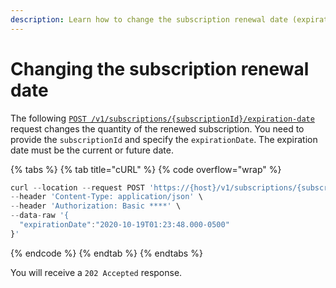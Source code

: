 ```yaml
---
description: Learn how to change the subscription renewal date (expiration date).
---
```


# Changing the subscription renewal date

The following [`POST /v1/subscriptions/{subscriptionId}/expiration-date`](https://www.digitalriver.com/docs/commerce-api-reference/#operation/updateExpirationDate) request changes the quantity of the renewed subscription. You need to provide the `subscriptionId` and specify the `expirationDate`. The expiration date must be the current or future date.

{% tabs %}
{% tab title="cURL" %}
{% code overflow="wrap" %}
```javascript
curl --location --request POST 'https://{host}/v1/subscriptions/{subscriptionId}/expiration-date' \
--header 'Content-Type: application/json' \
--header 'Authorization: Basic ****' \
--data-raw '{
  "expirationDate":"2020-10-19T01:23:48.000-0500"
}'
```
{% endcode %}
{% endtab %}
{% endtabs %}

You will receive a `202 Accepted` response.

